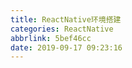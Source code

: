 ```yaml
---
title: ReactNative环境搭建
categories: ReactNative
abbrlink: 5bef46cc
date: 2019-09-17 09:23:16
---
```

